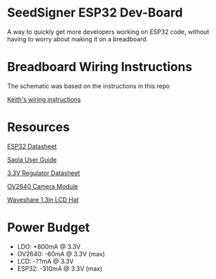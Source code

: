 # SeedSigner ESP32 Dev-Board
A way to quickly get more developers working on ESP32 code, without having to worry about making it on a breadboard.


# Breadboard Wiring Instructions
The schematic was based on the instructions in this repo

[Keith's wiring instructions](https://github.com/kdmukai/micropython-esp32/tree/main/docs/saola_1r_build)


# Resources
[ESP32 Datasheet](https://www.espressif.com/sites/default/files/documentation/esp32-s2_datasheet_en.pdf)

[Saola User Guide](https://docs.espressif.com/projects/esp-idf/en/latest/esp32s2/hw-reference/esp32s2/user-guide-saola-1-v1.2.html)

[3.3V Regulator Datasheet](http://cn.sg-micro.com/uploads/soft/20220506/1651835177.pdf)

[OV2640 Camera Module](https://www.uctronics.com/download/OV2640_DS.pdf)

[Waveshare 1.3in LCD Hat](https://www.waveshare.com/wiki/1.3inch_LCD_HAT)

# Power Budget
* LDO:      +800mA @ 3.3V
* OV2640:   -60mA  @ 3.3V (max)
* LCD:       -??mA @ 3.3V
* ESP32:    -310mA @ 3.3V (max)
